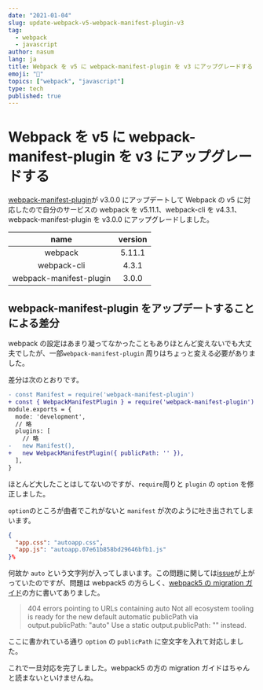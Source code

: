```yaml
---
date: "2021-01-04"
slug: update-webpack-v5-webpack-manifest-plugin-v3
tag:
  - webpack
  - javascript
author: nasum
lang: ja
title: Webpack を v5 に webpack-manifest-plugin を v3 にアップグレードする
emoji: "🍆"
topics: ["webpack", "javascript"]
type: tech
published: true
---
```


# Webpack を v5 に webpack-manifest-plugin を v3 にアップグレードする

[webpack-manifest-plugin](https://github.com/shellscape/webpack-manifest-plugin)が v3.0.0 にアップデートして Webpack の v5 に対応したので自分のサービスの webpack を v5.11.1、webpack-cli を v4.3.1、webpack-manifest-plugin を v3.0.0 にアップグレードしました。

|          name           | version |
| :---------------------: | :-----: |
|         webpack         | 5.11.1  |
|       webpack-cli       |  4.3.1  |
| webpack-manifest-plugin |  3.0.0  |

## webpack-manifest-plugin をアップデートすることによる差分

webpack の設定はあまり凝ってなかったこともありほとんど変えないでも大丈夫でしたが、一部`webpack-manifest-plugin` 周りはちょっと変える必要がありました。

差分は次のとおりです。

```diff
- const Manifest = require('webpack-manifest-plugin')
+ const { WebpackManifestPlugin } = require('webpack-manifest-plugin')
module.exports = {
  mode: 'development',
  // 略
  plugins: [
    // 略
-   new Manifest(),
+   new WebpackManifestPlugin({ publicPath: '' }),
  ],
}
```

ほとんど大したことはしてないのですが、`require`周りと `plugin` の `option` を修正しました。

`option`のところが曲者でこれがないと `manifest` が次のように吐き出されてしまいます。

```json
{
  "app.css": "autoapp.css",
  "app.js": "autoapp.07e61b858bd29646bfb1.js"
}%
```

何故か `auto` という文字列が入ってしまいます。この問題に関しては[issue](https://github.com/shellscape/webpack-manifest-plugin/issues/229)が上がっていたのですが、問題は webpack5 の方らしく、[webpack5 の migration ガイド](https://webpack.js.org/migrate/5/)の方に書いてありました。

> 404 errors pointing to URLs containing auto
> Not all ecosystem tooling is ready for the new default automatic publicPath via output.publicPath: "auto"
> Use a static output.publicPath: "" instead.

ここに書かれている通り `option` の `publicPath` に空文字を入れて対応しました。

これで一旦対応を完了しました。webpack5 の方の migration ガイドはちゃんと読まないといけませんね。
